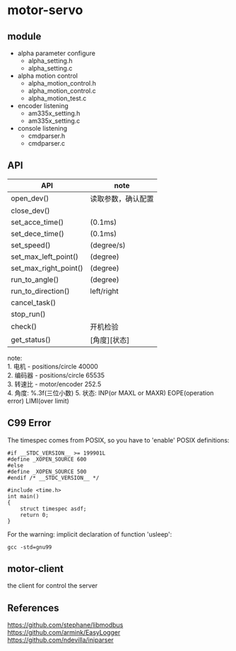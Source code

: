 # motor-servo #


## module ##

- alpha parameter configure
    * alpha_setting.h
    * alpha_setting.c
- alpha motion control
    * alpha_motion_control.h
    * alpha_motion_control.c
    * alpha_motion_test.c
- encoder listening
    * am335x_setting.h
    * am335x_setting.c
- console listening
    * cmdparser.h
    * cmdparser.c


## API ##
|           API         |         note       |
|-----------------------|--------------------|
| open_dev()            | 读取参数，确认配置 |
| close_dev()           |                    |
| set_acce_time()       |    (0.1ms)         |
| set_dece_time()       |    (0.1ms)         |
| set_speed()           |    (degree/s)      |
| set_max_left_point()  |    (degree)        |
| set_max_right_point() |    (degree)        |
| run_to_angle()        |    (degree)        |
| run_to_direction()    |    left/right      |
| cancel_task()         |                    |
| stop_run()            |                    |
| check()               |    开机检验        |
| get_status()          |    [角度][状态]    |

note:  
    1. 电机 - positions/circle 40000   
    2. 编码器 - positions/circle 65535  
    3. 转速比 - motor/encoder 252.5  
    4. 角度: %.3f(三位小数)
    5. 状态: INP(or MAXL or MAXR) EOPE(operation error) LIMI(over limit)


## C99 Error ##
The timespec comes from POSIX, so you have to 'enable' POSIX definitions:  

    #if __STDC_VERSION__ >= 199901L  
    #define _XOPEN_SOURCE 600  
    #else  
    #define _XOPEN_SOURCE 500  
    #endif /* __STDC_VERSION__ */  
    
    #include <time.h>
    int main()
    {
        struct timespec asdf;
        return 0;
    }

For the warning: implicit declaration of function 'usleep':

    gcc -std=gnu99


## motor-client ##
the client for control the server


## References ##
<https://github.com/stephane/libmodbus>  
<https://github.com/armink/EasyLogger>  
<https://github.com/ndevilla/iniparser>  

